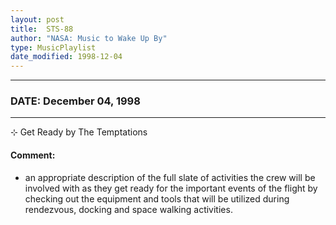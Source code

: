 ```yaml
---
layout: post
title:  STS-88
author: "NASA: Music to Wake Up By"
type: MusicPlaylist
date_modified: 1998-12-04
---
```


----
### DATE: December 04, 1998
----
⊹ Get Ready by The Temptations

#### Comment:
* an appropriate description of the full slate of activities the crew will be involved with as they get ready for the important events of the flight by checking out the equipment and tools that will be utilized during rendezvous, docking and space walking activities.
